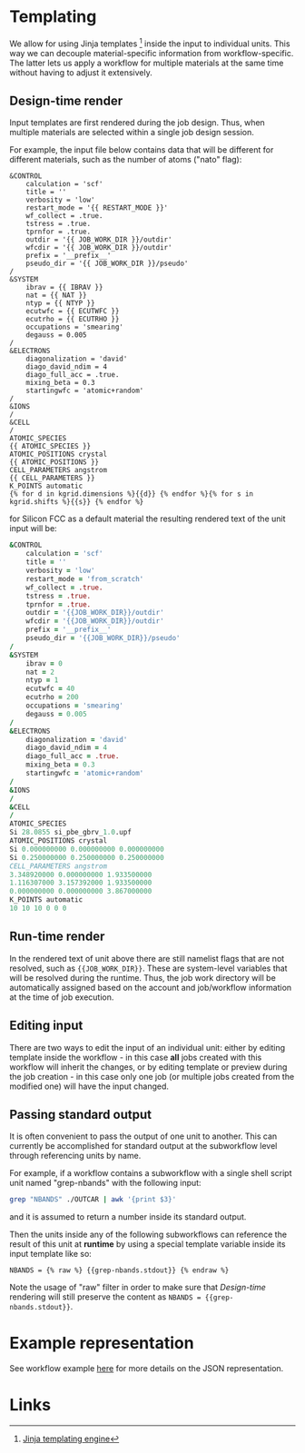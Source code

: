 # Templating

We allow for using Jinja templates [^1] inside the input to individual units. This way we can decouple material-specific information from workflow-specific. The latter lets us apply a workflow for multiple materials at the same time without having to adjust it extensively.

## Design-time render

Input templates are first rendered during the job design. Thus, when multiple materials are selected within a single job design session.

For example, the input file below contains data that will be different for different materials, such as the number of atoms ("nato" flag):

```jinja
&CONTROL
    calculation = 'scf'
    title = ''
    verbosity = 'low'
    restart_mode = '{{ RESTART_MODE }}'
    wf_collect = .true.
    tstress = .true.
    tprnfor = .true.
    outdir = '{{ JOB_WORK_DIR }}/outdir'
    wfcdir = '{{ JOB_WORK_DIR }}/outdir'
    prefix = '__prefix__'
    pseudo_dir = '{{ JOB_WORK_DIR }}/pseudo'
/
&SYSTEM
    ibrav = {{ IBRAV }}
    nat = {{ NAT }}
    ntyp = {{ NTYP }}
    ecutwfc = {{ ECUTWFC }}
    ecutrho = {{ ECUTRHO }}
    occupations = 'smearing'
    degauss = 0.005
/
&ELECTRONS
    diagonalization = 'david'
    diago_david_ndim = 4
    diago_full_acc = .true.
    mixing_beta = 0.3
    startingwfc = 'atomic+random'
/
&IONS
/
&CELL
/
ATOMIC_SPECIES
{{ ATOMIC_SPECIES }}
ATOMIC_POSITIONS crystal
{{ ATOMIC_POSITIONS }}
CELL_PARAMETERS angstrom
{{ CELL_PARAMETERS }}
K_POINTS automatic
{% for d in kgrid.dimensions %}{{d}} {% endfor %}{% for s in kgrid.shifts %}{{s}} {% endfor %}
```

for Silicon FCC as a default material the resulting rendered text of the unit input will be:

```fortran
&CONTROL
    calculation = 'scf'
    title = ''
    verbosity = 'low'
    restart_mode = 'from_scratch'
    wf_collect = .true.
    tstress = .true.
    tprnfor = .true.
    outdir = '{{JOB_WORK_DIR}}/outdir'
    wfcdir = '{{JOB_WORK_DIR}}/outdir'
    prefix = '__prefix__'
    pseudo_dir = '{{JOB_WORK_DIR}}/pseudo'
/
&SYSTEM
    ibrav = 0
    nat = 2
    ntyp = 1
    ecutwfc = 40
    ecutrho = 200
    occupations = 'smearing'
    degauss = 0.005
/
&ELECTRONS
    diagonalization = 'david'
    diago_david_ndim = 4
    diago_full_acc = .true.
    mixing_beta = 0.3
    startingwfc = 'atomic+random'
/
&IONS
/
&CELL
/
ATOMIC_SPECIES
Si 28.0855 si_pbe_gbrv_1.0.upf
ATOMIC_POSITIONS crystal
Si 0.000000000 0.000000000 0.000000000
Si 0.250000000 0.250000000 0.250000000
CELL_PARAMETERS angstrom
3.348920000 0.000000000 1.933500000
1.116307000 3.157392000 1.933500000
0.000000000 0.000000000 3.867000000
K_POINTS automatic
10 10 10 0 0 0 
```

## Run-time render

In the rendered text of unit above there are still namelist flags that are not resolved, such as `{{JOB_WORK_DIR}}`. These are system-level variables that will be resolved during the runtime. Thus, the job work directory will be automatically assigned based on the account and job/workflow information at the time of job execution.

## Editing input

There are two ways to edit the input of an individual unit: either by editing template inside the workflow - in this case **all** jobs created with this workflow will inherit the changes, or by editing template or preview during the job creation - in this case only one job (or multiple jobs created from the modified one) will have the input changed.

## Passing standard output

It is often convenient to pass the output of one unit to another. This can currently be accomplished for standard output at the subworkflow level through referencing units by name.

For example, if a workflow contains a subworkflow with a single shell script unit named "grep-nbands" with the following input:

```bash
grep "NBANDS" ./OUTCAR | awk '{print $3}'
```

and it is assumed to return a number inside its standard output.

Then the units inside any of the following subworkflows can reference the result of this unit at **runtime** by using a special template variable inside its input template like so:

```jinja
NBANDS = {% raw %} {{grep-nbands.stdout}} {% endraw %} 
```

Note the usage of "raw" filter in order to make sure that *Design-time* rendering will still preserve the content as `NBANDS = {{grep-nbands.stdout}}`.

# Example representation

See workflow example [here](data.md) for more details on the JSON representation.

# Links

[^1]: [Jinja templating engine](http://jinja.pocoo.org/)
